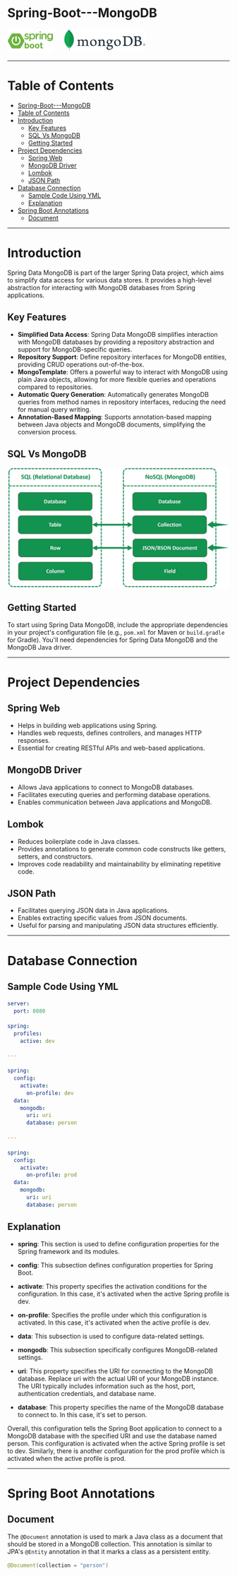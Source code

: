 # Spring-Boot---MongoDB

<div style="display: flex;">
    <!-- SPRING BOOT LOGO -->
    <a href="https://spring.io/projects/spring-boot/">
        <img src="source/spring-boot.png" alt="SPRING BOOT LOGO" height="55" />
    </a>&nbsp;&nbsp;&nbsp;&nbsp;&nbsp;&nbsp;
    <!-- MONGODB LOGO -->
    <a href="https://www.mongodb.com/">
        <img src="source/mongo-db.png" alt="MONGODB LOGO" height="50" />
    </a>
</div>

---

# Table of Contents

- [Spring-Boot---MongoDB](#spring-boot---mongodb)
- [Table of Contents](#table-of-contents)
- [Introduction](#introduction)
  - [Key Features](#key-features)
  - [SQL Vs MongoDB](#sql-vs-mongodb)
  - [Getting Started](#getting-started)
- [Project Dependencies](#project-dependencies)
  - [Spring Web](#spring-web)
  - [MongoDB Driver](#mongodb-driver)
  - [Lombok](#lombok)
  - [JSON Path](#json-path)
- [Database Connection](#database-connection)
  - [Sample Code Using YML](#sample-code-using-yml)
  - [Explanation](#explanation)
- [Spring Boot Annotations](#spring-boot-annotations)
  - [Document](#document)

---

# Introduction

Spring Data MongoDB is part of the larger Spring Data project, which aims to simplify data access for various data stores. It provides a high-level abstraction for interacting with MongoDB databases from Spring applications.

## Key Features

- **Simplified Data Access**: Spring Data MongoDB simplifies interaction with MongoDB databases by providing a repository abstraction and support for MongoDB-specific queries.
- **Repository Support**: Define repository interfaces for MongoDB entities, providing CRUD operations out-of-the-box.
- **MongoTemplate**: Offers a powerful way to interact with MongoDB using plain Java objects, allowing for more flexible queries and operations compared to repositories.
- **Automatic Query Generation**: Automatically generates MongoDB queries from method names in repository interfaces, reducing the need for manual query writing.
- **Annotation-Based Mapping**: Supports annotation-based mapping between Java objects and MongoDB documents, simplifying the conversion process.

## SQL Vs MongoDB

![MongoDB vs SQL](source/sql-vs-nosql.jpg)

## Getting Started

To start using Spring Data MongoDB, include the appropriate dependencies in your project's configuration file (e.g., `pom.xml` for Maven or `build.gradle` for Gradle). You'll need dependencies for Spring Data MongoDB and the MongoDB Java driver.

---

# Project Dependencies

## Spring Web

- Helps in building web applications using Spring.
- Handles web requests, defines controllers, and manages HTTP responses.
- Essential for creating RESTful APIs and web-based applications.

## MongoDB Driver

- Allows Java applications to connect to MongoDB databases.
- Facilitates executing queries and performing database operations.
- Enables communication between Java applications and MongoDB.

## Lombok

- Reduces boilerplate code in Java classes.
- Provides annotations to generate common code constructs like getters, setters, and constructors.
- Improves code readability and maintainability by eliminating repetitive code.

## JSON Path

- Facilitates querying JSON data in Java applications.
- Enables extracting specific values from JSON documents.
- Useful for parsing and manipulating JSON data structures efficiently.

---

# Database Connection

## Sample Code Using YML

```yaml
server:
  port: 8080

spring:
  profiles:
    active: dev

---

spring:
  config:
    activate:
      on-profile: dev
  data:
    mongodb:
      uri: uri
      database: person

---

spring:
  config:
    activate:
      on-profile: prod
  data:
    mongodb:
      uri: uri
      database: person
```
## Explanation

- **spring**: This section is used to define configuration properties for the Spring framework and its modules.

- **config**: This subsection defines configuration properties for Spring Boot.

- **activate**: This property specifies the activation conditions for the configuration. In this case, it's activated when the active Spring profile is dev.

- **on-profile**: Specifies the profile under which this configuration is activated. In this case, it's activated when the active profile is dev.

- **data**: This subsection is used to configure data-related settings.

- **mongodb**: This subsection specifically configures MongoDB-related settings.

- **uri**: This property specifies the URI for connecting to the MongoDB database. Replace uri with the actual URI of your MongoDB instance. The URI typically includes information such as the host, port, authentication credentials, and database name.

- **database**: This property specifies the name of the MongoDB database to connect to. In this case, it's set to person.

Overall, this configuration tells the Spring Boot application to connect to a MongoDB database with the specified URI and use the database named person. This configuration is activated when the active Spring profile is set to dev. Similarly, there is another configuration for the prod profile which is activated when the active profile is prod.

---

# Spring Boot Annotations

## Document

The `@Document` annotation is used to mark a Java class as a document that should be stored in a MongoDB collection. This annotation is similar to JPA's `@Entity` annotation in that it marks a class as a persistent entity.

```java
@Document(collection = "person")